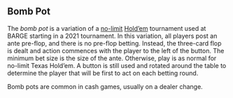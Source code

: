 Bomb Pot
--------

The *bomb pot* is a variation of a [no-limit](./no-limit.md)
[Hold’em](./games-holdem.md) tournament used at BARGE starting in a 2021
tournament. In this variation, all players post an ante pre-flop, and there is
no pre-flop betting. Instead, the three-card flop is dealt and action commences
with the player to the left of the button. The minimum bet size is the size of
the ante.  Otherwise, play is as normal for no-limit Texas Hold’em. A button is
still used and rotated around the table to determine the player that will be
first to act on each betting round.

Bomb pots are common in cash games, usually on a dealer change.
